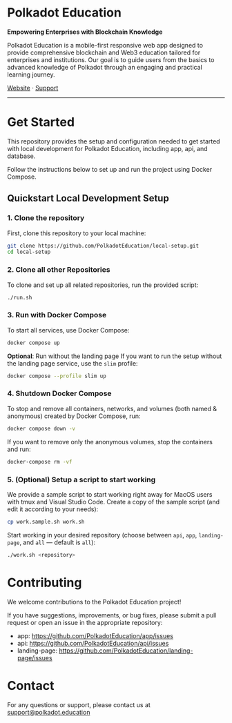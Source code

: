 # **Polkadot Education**

**Empowering Enterprises with Blockchain Knowledge**

Polkadot Education is a mobile-first responsive web app designed to provide comprehensive blockchain and Web3 education tailored for enterprises and institutions. Our goal is to guide users from the basics to advanced knowledge of Polkadot through an engaging and practical learning journey.

[Website](https://polkadot.education) · [Support](mailto:support@polkadot.education)

---

# Get Started

This repository provides the setup and configuration needed to get started with local development for Polkadot Education, including app, api, and database.

Follow the instructions below to set up and run the project using Docker Compose.

## Quickstart Local Development Setup

### 1. Clone the repository

First, clone this repository to your local machine:

```bash
git clone https://github.com/PolkadotEducation/local-setup.git
cd local-setup
```

### 2. Clone all other Repositories
To clone and set up all related repositories, run the provided script:

```bash
./run.sh
```

### 3. Run with Docker Compose
To start all services, use Docker Compose:

```bash
docker compose up
```

**Optional**: Run without the landing page
If you want to run the setup without the landing page service, use the `slim` profile:
```bash
docker compose --profile slim up
```

### 4. Shutdown Docker Compose
To stop and remove all containers, networks, and volumes (both named & anonymous) created by Docker Compose, run:
```bash
docker compose down -v
```

If you want to remove only the anonymous volumes, stop the containers and run:
```bash
docker-compose rm -vf
```

### 5. (Optional) Setup a script to start working
We provide a sample script to start working right away for MacOS users with tmux and Visual Studio Code.
Create a copy of the sample script (and edit it according to your needs):
```bash
cp work.sample.sh work.sh
```

Start working in your desired repository (choose between `api`, `app`, `landing-page`, and `all` — default is `all`):
```bash
./work.sh <repository>
```

# Contributing
We welcome contributions to the Polkadot Education project!

If you have suggestions, improvements, or bug fixes, please submit a pull request or open an issue in the appropriate repository:
- app: https://github.com/PolkadotEducation/app/issues
- api: https://github.com/PolkadotEducation/api/issues
- landing-page: https://github.com/PolkadotEducation/landing-page/issues

# Contact
For any questions or support, please contact us at [support@polkadot.education](mailto:support@polkadot.education)
